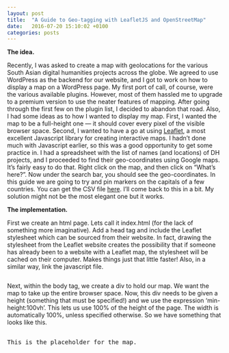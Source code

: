 ```yaml
---
layout: post
title:  "A Guide to Geo-tagging with LeafletJS and OpenStreetMap"
date:   2016-07-20 15:10:02 +0100
categories: posts
---
```


<strong>The idea.</strong>

Recently, I was asked to create a map with geolocations for the various South Asian digital humanities projects across the globe. We agreed to use WordPress as the backend for our website, and I got to work on how to display a map on a WordPress page. My first port of call, of course, were the various available plugins. However, most of them hassled me to upgrade to a premium version to use the neater features of mapping. After going through the first few on the plugin list, I decided to abandon that road. Also, I had some ideas as to how I wanted to display my map. First, I wanted the map to be a full-height one — it should cover every pixel of the visible browser space. Second, I wanted to have a go at using <a href="http://leafletjs.com/">Leaflet</a>, a most excellent Javascript library for creating interactive maps. I hadn’t done much with Javascript earlier, so this was a good opportunity to get some practice in. I had a spreadsheet with the list of names (and locations) of DH projects, and I proceeded to find their geo-coordinates using Google maps. It’s fairly easy to do that. Right click on the map, and then click on “What’s here?”. Now under the search bar, you should see the geo-coordinates. In this guide we are going to try and pin markers on the capitals of a few countries. You can get the CSV file <a href="https://github.com/vinayakdasgupta/dawdle-doodle-do/blob/master/country-capitals-list.csv">here</a>. I’ll come back to this in a bit. My solution might not be the most elegant one but it works.

<strong>The implementation.</strong>

First we create an html page. Lets call it index.html (for the lack of something more imaginative). Add a head tag and include the Leaflet stylesheet which can be sourced from their website. In fact, drawing the stylesheet from the Leaflet website creates the possibility that if someone has already been to a website with a Leaflet map, the stylesheet will be cached on their computer. Makes things just that little faster! Also, in a similar way, link the javascript file.

<pre><script src="http://cdn.leafletjs.com/leaflet-0.7.3/leaflet.js"></script></pre>

Next, within the body tag, we create a div to hold our map. We want the map to take up the entire browser space. Now, this div needs to be given a height (something that must be specified!) and we use the expression ‘min-height:100vh’. This lets us use 100% of the height of the page. The width is automatically 100%, unless specified otherwise. So we have something that looks like this.

<pre>
	<div id="mapdiv" style="min-height: 100vh;">This is the placeholder for the map.</div>
</pre>

Next, create a folder called ‘js’ and create a file within it called map.js. Include the link to this file in index.html before the closing body tag. Like this:

<pre><script src="js/map.js"></script></pre>

Right, now to our javascript file. Enter the following code in your javascript file. This basically sets the zoom level for our map. I also dislike how maps zoom with the mouse-wheel. So we are going to turn that off. Zoom levels are usually between (roughly) 1 and 20, 1 being the furthest and 20 being the most zoomed in. Zoom level 3 refers to a fairly zoomed out view of the world and center [31.505, -13] refers to the central point of the map. Feel free to change these as you wish.

<pre>var map = L.map('mapdiv', {
center: [31.505, -13],
zoom: 3,
scrollWheelZoom: false
});
</pre>

Tiles or map tiles are pre-rendered map images that support quick visualization of large datasets in a map. Think of them as squares that fit together and build the map. We are going to get our tiles from <a href="https://www.openstreetmap.org/">OpenStreetMap</a>! You can, however get them from other map tile providers such as <a href="https://www.mapquest.com/">Mapquest</a>. You can even make your own map tiles with <a href="https://www.arcgis.com/features/index.html">ArcGIS</a>.

Here’s the code.

<pre>var basemap =  L.tileLayer('http://c.tile.openstreetmap.org/{z}/{x}/{y}.png');
basemap.addTo(map);
</pre>

Check your browser. You should be seeing your map!

But this map has no markers, no data. So lets get to it. Open the CSV file, containing Geo-locations of capital cities. You should now see rows of data. Each line has 3 parts: (1) longitude (2) latitude (3) capital city. Usually we could read the CSV file directly into your code. But, that requires a server request. In case you don’t have a server handy, this guide will demonstrate how we can get around that little problem. First, we need a way to get leaflet to read a comma-separated-value structure. For that we have a neat plugin called <a href="https://github.com/joker-x/Leaflet.geoCSV">GeoCSV</a>. Download the leaflet.geocsv.js file. Put it in your js folder. Include this file to your html page within the head tag.

<pre><script src="leaflet.geocsv.js"></script></pre>

Next, in the html file, after the mapdiv placeholder, write:

<pre><div id="locations" style="display: none;"></div></pre>

Following this, open CSV file in a code editor and copy the contents. Paste the contents under the line that you just wrote. Close the div.

<pre>44.05,9.55,Hargeisa
-36.5,-54.283333,King Edward Point
70.216667,-49.35,Port-aux-Français
35.233333,31.766666666666666,Jerusalem
19.9,60.116667,Mariehamn
166.920867,-0.5477,Yaren
-63.0822,18.0731,Marigot
.
.
.</pre>

Now, go back to your map.js file. We need to get leaflet to read these geolocations into the map we have created. We now create a variable called csv_options which teaches how to read the data we have pasted: “,” is the separator, the three columns contain longitude, latitude and capital city respectively. Next we call the popup.

<pre>var csv_options = {
fieldSeparator: ',',
titles: ['lng', 'lat', 'popup'],
onEachFeature: function(feature, layer){
layer.bindPopup(feature.properties.popup);
}
};
</pre>

Next, we get each element in the the ‘locations’ div we created to be read in. Then, we add this layer of markers to our map.

<pre>var csvContents = document.getElementById('locations').innerHTML;
var geoLayer = L.geoCsv(csvContents, csv_options);
map.addLayer(geoLayer);
</pre>

Check the map. We should have our markers now.

<a href="http://vinayakdasgupta.com/wp-content/uploads/2016/07/leaflet.png"><img class="size-medium wp-image-11" src="http://vinayakdasgupta.com/wp-content/uploads/2016/07/leaflet-620x305.png" alt="geo-tagging with Leafletjs" width="620" height="305" /></a> 

Geo-tagging with Leaflet and OpenStreetMaps

The last part of this guide is about incorporating this map into a WordPress theme. The first thing I look for is a full width theme that can display my entire map. I also want to get this done with the least amount of hassle, and with as little code as possible. So, I download one of the many shortcode generators. I upload my javascript files to the local server within the theme. I change the links in my index.html to work with the new paths created for moving the javascript files. Finally I paste the html into the shortcode generator and paste the shortcode into a page. And there you have it — a WordPress theme with your own map.
The files are available, here, at my <a href="https://github.com/vinayakdasgupta/dawdle-doodle-do/tree/geo-tagging">GitHub repository</a> for download.